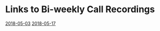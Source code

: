 # Links to Bi-weekly Call Recordings

[2018-05-03](https://drive.google.com/file/d/15athJ7UW_xLYwT0J6pdOUzmYbhzaQ2_M/view?usp=sharing)
[2018-05-17](https://drive.google.com/drive/folders/1Z4a3m1OTiVdERB44utzbcDXmwMI0Ei6b)
